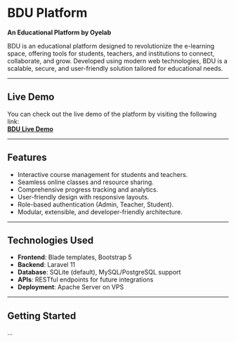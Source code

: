 # **BDU Platform**  
**An Educational Platform by Oyelab**  

BDU is an educational platform designed to revolutionize the e-learning space, offering tools for students, teachers, and institutions to connect, collaborate, and grow. Developed using modern web technologies, BDU is a scalable, secure, and user-friendly solution tailored for educational needs.

---

## **Live Demo**
You can check out the live demo of the platform by visiting the following link:  
[**BDU Live Demo**](http://bdu.oyelab.com)

---

## **Features**
- Interactive course management for students and teachers.
- Seamless online classes and resource sharing.
- Comprehensive progress tracking and analytics.
- User-friendly design with responsive layouts.
- Role-based authentication (Admin, Teacher, Student).
- Modular, extensible, and developer-friendly architecture.

---

## **Technologies Used**
- **Frontend**: Blade templates, Bootstrap 5
- **Backend**: Laravel 11
- **Database**: SQLite (default), MySQL/PostgreSQL support
- **APIs**: RESTful endpoints for future integrations
- **Deployment**: Apache Server on VPS

---

## **Getting Started**

...